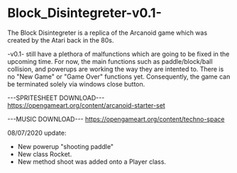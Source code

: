 # Block_Disintegreter-v0.1-

The Block Disintegreter is a replica of the Arcanoid game which was created by the Atari back in the 80s.

-v0.1- still have a plethora of malfunctions which are going to be fixed in the upcoming time. For now, the main functions such as paddle/block/ball collision, and powerups are working the way they are intented to.
There is no "New Game" or "Game Over" functions yet. Consequently, the game can be terminated solely via windows close button.

---SPRITESHEET DOWNLOAD--- https://opengameart.org/content/arcanoid-starter-set

---MUSIC DOWNLOAD---  https://opengameart.org/content/techno-space

08/07/2020 update:
- New powerup "shooting paddle"
- New class Rocket.
- New method shoot was added onto a Player class.

